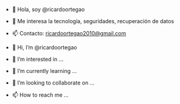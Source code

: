 - 👋 Hola, soy @ricardoortegao
- 👀 Me interesa la tecnología, seguridades, recuperación de datos
- 📫 Contacto: ricardoortegao2010@gmail.com

- 👋 Hi, I’m @ricardoortegao
- 👀 I’m interested in ...
- 🌱 I’m currently learning ...
- 💞️ I’m looking to collaborate on ...
- 📫 How to reach me ...

<!---
ricardoortegao/ricardoortegao is a ✨ special ✨ repository because its `README.md` (this file) appears on your GitHub profile.
You can click the Preview link to take a look at your changes.
--->
